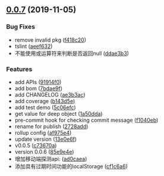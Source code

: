 ## [0.0.7](https://github.com/iyolee/fetools/compare/f1040eb2cdee731f6f4e896c2002685e6bff5cca...v0.0.7) (2019-11-05)


### Bug Fixes

* remove invalid pkg ([f418c20](https://github.com/iyolee/fetools/commit/f418c2099b0c1f9f4fd11312d45311a1c3fc0b39))
* tslint ([aeef632](https://github.com/iyolee/fetools/commit/aeef632873489250a38e1d88d985e9f5ef49bd43))
* 不能使用或运算符来判断是否返回null ([ddae3b3](https://github.com/iyolee/fetools/commit/ddae3b383521dc20145f3de13fe6779a8ca6301e))


### Features

* add APIs ([91914f0](https://github.com/iyolee/fetools/commit/91914f018e27b5339b6d23a3831e01702c88856b))
* add bom ([7bdae9f](https://github.com/iyolee/fetools/commit/7bdae9fa3351799fabdc05a1607b989cfcd2bad0))
* add CHANGELOG ([ae3b3ac](https://github.com/iyolee/fetools/commit/ae3b3ac8415f7693fb13e3383a5658c6e41c91bd))
* add coverage ([b143d5e](https://github.com/iyolee/fetools/commit/b143d5ead28b046c258e8985e969330e7f3042e5))
* add test demo ([5c06efc](https://github.com/iyolee/fetools/commit/5c06efce497891b5c28dd4b4558864824e8095a3))
* get value for deep object ([1a50dda](https://github.com/iyolee/fetools/commit/1a50dda1d92c022b44050c05c6a2873622f110b5))
* pre-commit hook for checking commit message ([f1040eb](https://github.com/iyolee/fetools/commit/f1040eb2cdee731f6f4e896c2002685e6bff5cca))
* rename for publish ([2728add](https://github.com/iyolee/fetools/commit/2728adda2c607db1145eef899f39eea99982d37a))
* rollup config ([af975e4](https://github.com/iyolee/fetools/commit/af975e40aa69bedd9efac7f2f89ecb613359ceda))
* update version ([13e0e6f](https://github.com/iyolee/fetools/commit/13e0e6fa324e0375eb584689e980c6f4a3322d1a))
* v0.0.5 ([c73670a](https://github.com/iyolee/fetools/commit/c73670a1d6fdcfbd19e19b9f8b26b19db5728c50))
* version 0.0.6 ([85e9e4e](https://github.com/iyolee/fetools/commit/85e9e4e5eff0b0cc5689ae1bc761fc56269feb5e))
* 增加移动端探测api: ([ad0caea](https://github.com/iyolee/fetools/commit/ad0caeac0c463fa448f5d4a79ee1280ef8fefa10))
* 添加具有过期时间功能的localStorage ([cf1c6a6](https://github.com/iyolee/fetools/commit/cf1c6a6b740d122736e6f457ce22438cc583f325))




